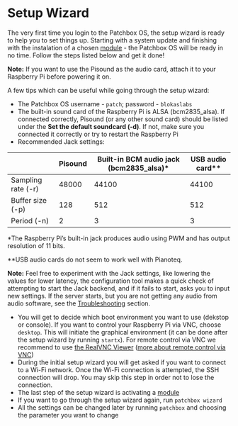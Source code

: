 # Setup Wizard

The very first time you login to the Patchbox OS, the setup wizard is ready to help you to set things up. Starting with a system update and finishing with the instalation of a chosen [module](Modules.md) - the Patchbox OS will be ready in no time. Follow the steps listed below and get it done!

**Note:** If you want to use the Pisound as the audio card, attach it to your Raspberry Pi before powering it on.

A few tips which can be useful while going through the setup wizard:

- The Patchbox OS username - `patch`; password - `blokaslabs`
- The built-in sound card of the Raspberry Pi is ALSA (bcm2835_alsa). If connected correctly, Pisound (or any other sound card) should be listed under the **Set the default soundcard (-d)**. If not, make sure you connected it correctly or try to restart the Raspberry Pi
- Recommended Jack settings:

|                    | Pisound | Built-in BCM audio jack (bcm2835_alsa)* | USB audio card** |
| ------------------ | ------- | --------------------------------------- | ---------------- |
| Sampling rate (-r) |  48000  |                 44100                   |      44100       |
| Buffer size (-p)   |   128   |                  512                    |       512        |
| Period (-n)        |    2    |                   3                     |        3         |

*The Raspberry Pi’s built-in jack produces audio using PWM and has output resolution of 11 bits.

**USB audio cards do not seem to work well with Pianoteq.

**Note:** Feel free to experiment with the Jack settings, like lowering the values for lower latency, the configuration tool makes a quick check of attempting to start the Jack backend, and if it fails to start, asks you to input new settings. If the server starts, but you are not getting any audio from audio software, see the [Troubleshooting](https://blokas.io/patchbox-os/docs/Troubleshooting/) section.

- You will get to decide which boot environment you want to use (dekstop or console). If you want to control your Raspberry Pi via VNC, choose `desktop`. This will initiate the graphical environment (it can be done after the setup wizard by running `startx`). For remote control via VNC we recommend to use <a href="https://www.realvnc.com/en/connect/download/viewer/" target="_blank">the RealVNC Viewer</a> ([more about remote control via VNC](RemoteControl.md))
- During the initial setup wizard you will get asked if you want to connect to a Wi-Fi network. Once the Wi-Fi connection is attempted, the SSH connection will drop. You may skip this step in order not to lose the connection.
- The last step of the setup wizard is activating a [module](Modules.md) 
- If you want to go through the setup wizard again, run `patchbox wizard`
- All the settings can be changed later by running `patchbox` and choosing the parameter you want to change

